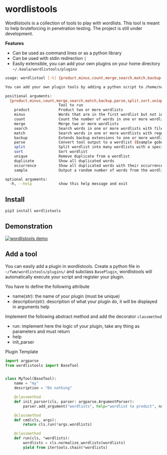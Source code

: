 # wordlistools
Wordlistools is a collection of tools to play with wordlists. This tool is meant to help bruteforcing in penetration testing. The project is still under development.

**Features**

- Can be used as command lines or as a python library
- Can be used with stdin redirection ``|``
- Easily extensible, you can add your own plugins on your home directory ```~/.koala/wordlistools/plugins```

```bash
usage: wordlistool [-h] {product,minus,count,merge,search,match,backup,parse,split,sort,unique,duplicate,occurrence,sample} ...

You can add your own plugin tools by adding a python script to /home/nazime/.koala/wordlistools/plugins

positional arguments:
  {product,minus,count,merge,search,match,backup,parse,split,sort,unique,duplicate,occurrence,sample}
                        Tool to run
    product             Product two or more wordlists
    minus               Words that are in the first wordlist but not in the others
    count               Count the number of words in one or more wordlists
    merge               Merge two or more wordlists
    search              Search words in one or more wordlists with filename like pattern
    match               Search words in one or more wordlists with regular expression
    backup              Extends backup extensions to one or more wordlists
    parse               Convert tool output to a wordlist (Example gobuster output)
    split               Split wordlist into many wordlists with a specific separator
    sort                Sort wordlist
    unique              Remove duplicate from a wordlist
    duplicate           Show all duplicated words
    occurrence          Show all duplicated words with their occurrences
    sample              Output a random number of words from the wordlist

optional arguments:
  -h, --help            show this help message and exit
```





## Install

```bash
pip3 install wordlistools
```

## Demonstration

[![wordlistools demo](https://raw.githubusercontent.com/nazime/wordlistools/master/images/wordlistools.gif)](https://asciinema.org/a/430731)



## Add a tool

You can easily add a plugin in wordlistools. Create a python file in ``~/fwm/wordlistools/plugins/`` and subclass ``BasePlugin``, wordlistools will automatically execute your script and register your plugin.



You have to define the following attribute

- name(str): the name of your plugin (must be unique)
- description(str): description of what your plugin do, it will be displayed in arguments help

Implement the following abstract method and add the decorator ``classmethod``

- run: implement here the logic of your plugin, take any thing as parameters and must return
- help
- init_parser

Plugin Template

```python
import argparse
from wordlistools import BaseTool


class MyTool(BaseTool):
    name = "my"
    description = "Do nothing"

    @classmethod
    def init_parser(cls, parser: argparse.ArgumentParser):
        parser.add_argument("wordlists", help="wordlist to product", nargs="+")

    @classmethod
    def cmd(cls, args):
        return cls.run(*args.wordlists)

    @classmethod
    def run(cls, *wordlists):
        wordlists = cls.normalize_wordlists(wordlists)
        yield from itertools.chain(*wordlists)
```
